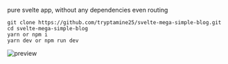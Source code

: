 pure svelte app, without any dependencies even routing

```
git clone https://github.com/tryptamine25/svelte-mega-simple-blog.git
cd svelte-mega-simple-blog
yarn or npm i 
yarn dev or npm run dev
```

![preview](https://cdn.discordapp.com/attachments/481361548854558723/757312756734099546/preview.png "Preview")​

